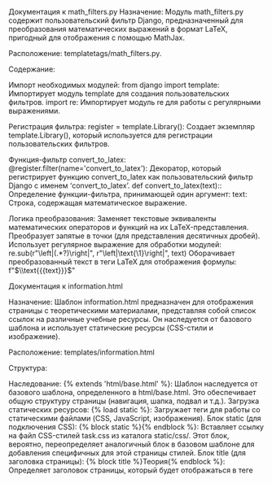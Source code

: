 Документация к math_filters.py
Назначение: Модуль math_filters.py содержит пользовательский фильтр Django, предназначенный для преобразования математических выражений в формат LaTeX, пригодный для отображения с помощью MathJax.

Расположение: templatetags/math_filters.py.

Содержание:

Импорт необходимых модулей:
  from django import template: Импортирует модуль template для создания пользовательских фильтров.
  import re: Импортирует модуль re для работы с регулярными выражениями.

Регистрация фильтра:
  register = template.Library(): Создает экземпляр template.Library(), который используется для регистрации пользовательских фильтров.

Функция-фильтр convert_to_latex:
  @register.filter(name='convert_to_latex'): Декоратор, который регистрирует функцию convert_to_latex как пользовательский фильтр Django с именем ‘convert_to_latex’.
  def convert_to_latex(text):: Определение функции-фильтра, принимающей один аргумент:
    text: Строка, содержащая математическое выражение.

Логика преобразования:
  Заменяет текстовые эквиваленты математических операторов и функций на их LaTeX-представления.
  Преобразует запятые в точки (для представления десятичных дробей).
  Использует регулярное выражение для обработки модулей: re.sub(r"\\left\|(.*?)\\right\|", r"\\left|\\text{\1}\\right|", text)
  Оборачивает преобразованный текст в теги LaTeX для отображения формулы: f"$\\text{{{text}}}$"



Документация к information.html

Назначение: Шаблон information.html предназначен для отображения страницы с теоретическими материалами, представляя собой список ссылок на различные учебные ресурсы. 
Он наследуется от базового шаблона и использует статические ресурсы (CSS-стили и изображение).

Расположение: templates/information.html

Структура:

  Наследование:
    {% extends 'html/base.html' %}: Шаблон наследуется от базового шаблона, определенного в html/base.html. Это обеспечивает общую структуру страницы (навигация, шапка, подвал и т.д.).
  Загрузка статических ресурсов:
    {% load static %}: Загружает теги для работы со статическими файлами (CSS, JavaScript, изображения).
  Блок static (для подключения CSS):
    {% block static %}<link rel="stylesheet" type="text/css" href="{% static 'css/task.css' %}">{% endblock %}: Вставляет ссылку на файл CSS-стилей task.css из каталога static/css/. Этот блок, вероятно, переопределяет аналогичный блок в базовом шаблоне для добавления специфичных для этой страницы стилей.
  Блок title (для заголовка страницы):
    {% block title %}Теория{% endblock %}: Определяет заголовок страницы, который будет отображаться в теге <title> в <head> страницы (используется в базовом шаблоне).
  Блок content (для основного контента):
    {% block content %}: Определяет основное содержимое страницы.
    div class="container": Основной контейнер для контента.
    div class="container transparent-bg": Вложенный контейнер с классом transparent-bg, вероятно, для стилизации фона.
    h3: Заголовки для каждого раздела теоретических материалов (например, “1. Анализ столбчатых диаграмм”).
    a: Ссылки на внешние ресурсы с теоретическими материалами. Атрибут href содержит URL-адреса учебных материалов.
    <p><a href="{% url 'task' %}"><img src="" alt="Назад" width="35" height="35"></a></p>: Ссылка для возврата на предыдущую страницу (вероятно, на страницу с задачами).
    {% url 'task' %}: Используется шаблонный тег Django для генерации URL-адреса, связанного с именем представления task.
    <img src="": Вставляет изображение “Назад” из каталога static/images/.





Документация к шаблону task.html
Назначение: Шаблон task.html предназначен для отображения текущего задания в приложении, предоставляя пользователю информацию о задании, возможность ввести ответ и перейти к связанным ресурсам. 
Он использует базовый шаблон, статические ресурсы, фильтр LaTeX и динамические данные.

Расположение: templates/task.html

Cтруктура:

  Наследование:
    {% extends 'html/base.html' %}: Шаблон наследуется от базового шаблона html/base.html, обеспечивая базовую структуру страницы.
  Загрузка статических ресурсов:
    {% load static %}: Загружает теги для работы со статическими файлами (CSS, JavaScript, изображения).
  Блок static (для подключения CSS):
    {% block static %}<link rel="stylesheet" type="text/css" href="{% static 'css/task.css' %}">{% endblock %}: Вставляет ссылку на CSS-файл task.css из каталога static/css/, специфичный для страницы заданий.
  Блок title (для заголовка страницы):
    { % block title %}Задание{% endblock %}: Определяет заголовок страницы, который отображается в теге <title> в <head>.
  Загрузка фильтров:
    {% load math_filters %}: Загружает пользовательский фильтр convert_to_latex (описан в документации к math_filters.py), который преобразует математические выражения в формат LaTeX.
  Блок content (для основного контента):
    {% block content %}: Содержит основное содержимое страницы задания.
    div class="container mt-4 mb-4": Основной контейнер с отступами сверху и снизу.
  Строка с прогрессом:
    div class="row": Строка для отображения прогресса.
    <div class="col-2 offset-1">...</div>: Колонка для изображения (например, спрайта).
    <img src="" ...>: Отображает изображение.
    <div class="col-8">...</div>: Колонка для отображения прогресс-бара.
    <img src="" ...>: Отображает изображение прогресс-бара. {{ index }}, вероятно, переменная, указывающая на текущее задание.
    div class="container transparent-bg": Контейнер с классом transparent-bg, вероятно, для стилизации фона.
  Вывод задания:
    <div class="row ms-3 mt-5">...</div>: Строка с заголовком задания и текстом задания.
    {% load math_filters %}: Загрузка фильтра для обработки математических выражений.
    <p><b>Задание {{ i }}</b></p>: Отображает номер задания, вероятно, используя переменную i.
    <p>{{ task.text|convert_to_latex|safe }}</p>: Отображает текст задания, применив фильтр convert_to_latex для преобразования в LaTeX и safe, чтобы отобразить HTML-код.
  Отображение изображения:
    {% if task.image_name %}: Условный блок, который отображает изображение, если свойство task.image_name существует.
    <img src="" ...>: Отображает изображение задания.
  Форма для ответа:
    <form method="post" class="d-flex align-items-center">... </form>: Форма для ввода ответа.
    {% csrf_token %}: Токен для защиты от CSRF атак.
    <input type="text" ...>: Поле для ввода ответа.
    <button type="submit" class="btn btn-success btn-task ms-3">Отправить ответ</button>: Кнопка для отправки ответа.
  Ссылка на теорию:
    <a href="{% url 'information' %}"><img title="Теория" src="{% static 'icons/question.png' %}" ...>: Ссылка на страницу с теорией.
  Ссылка “Назад”:
    <a href="{% url 'items' %}"><img src="" ...>: Ссылка для возврата на предыдущую страницу (вероятно, на страницу со списком заданий).
